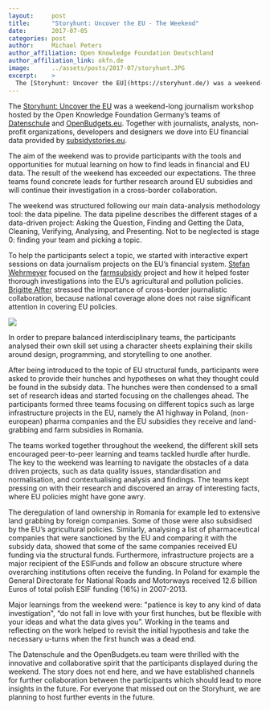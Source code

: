 ```yaml
---
layout:     post
title:      "Storyhunt: Uncover the EU - The Weekend"
date:       2017-07-05
categories: post
author:     Michael Peters
author_affiliation: Open Knowledge Foundation Deutschland
author_affiliation_link: okfn.de
image:      ../assets/posts/2017-07/storyhunt.JPG
excerpt:    >
  The [Storyhunt: Uncover the EU](https://storyhunt.de/) was a weekend-long journalism workshop hosted by the Open Knowledge Foundation Germany’s teams of [Datenschule](https://datenschule.de/) and [OpenBudgets.eu](http://openbudgets.eu/). Together with journalists, analysts, non-profit organizations, developers and designers we dove into EU financial data provided by [subsidystories.eu](http://subsidystories.eu/). 
---
```


The [Storyhunt: Uncover the EU](https://storyhunt.de/) was a weekend-long journalism workshop hosted by the Open Knowledge Foundation Germany’s teams of [Datenschule](https://datenschule.de/) and [OpenBudgets.eu](http://openbudgets.eu/). Together with journalists, analysts, non-profit organizations, developers and designers we dove into EU financial data provided by [subsidystories.eu](http://subsidystories.eu/). 

The aim of the weekend was to provide participants with the tools and opportunities for mutual learning on how to find leads in financial and EU data. The result of the weekend has exceeded our expectations. The three teams found concrete leads for further research around EU subsidies and will continue their investigation in a cross-border collaboration. 

The weekend was structured following our main data-analysis methodology tool: the data pipeline. The data pipeline describes the different stages of a data-driven project: Asking the Question, Finding and Getting the Data, Cleaning, Verifying, Analysing, and Presenting. Not to be neglected is stage 0: finding your team and picking a topic. 

To help the participants select a topic, we started with interactive expert sessions on data journalism projects on the EU’s financial system. [Stefan Wehrmeyer](https://twitter.com/stefanwehrmeyer?lang=en) focused on the [farmsubsidy](http://farmsubsidy.openspending.org/) project and how it helped foster thorough investigations into the EU’s agricultural and pollution policies. [Brigitte Alfter](http://www.alfter.dk/) stressed the importance of cross-border journalistic collaboration, because national coverage alone does not raise significant attention in covering EU policies. 

<img src="({{site.baseurl}}/assets/posts/2017-07/storyhunt.JPG">

In order to prepare balanced interdisciplinary teams, the participants analysed their own skill set using a character sheets explaining their skills around design, programming, and storytelling to one another. 

After being introduced to the topic of EU structural funds, participants were asked to provide their hunches and hypotheses on what they thought could be found in the subsidy data. The hunches were then condensed to a small set of research ideas and started focusing on the challenges ahead. The participants formed three teams focusing on different topics such as large infrastructure projects in the EU, namely the A1 highway in Poland, (non-european) pharma companies and the EU subsidies they receive and land-grabbing and farm subsidies in Romania.  

The teams worked together throughout the weekend, the different skill sets encouraged peer-to-peer learning and teams tackled hurdle after hurdle. The key to the weekend was learning to navigate the obstacles of a data driven projects, such as data quality issues, standardisation and normalisation, and contextualising analysis and findings. The teams kept pressing on with their research and discovered an array of interesting facts, where EU policies might have gone awry. 

The deregulation of land ownership in Romania for example led to extensive land grabbing by foreign companies. Some of those were also subsidised by the EU’s agricultural policies. Similarly, analysing a list of pharmaceutical companies that were sanctioned by the EU and comparing it with the subsidy data, showed that some of the same companies received EU funding via the structural funds. Furthermore, infrastructure projects are a major recipient of the ESIFunds and follow an obscure structure where overarching institutions often receive the funding. In Poland for example the General Directorate for National Roads and Motorways received 12.6 billion Euros of total polish ESIF funding (16%) in 2007-2013. 

Major learnings from the weekend were: "patience is key to any kind of data investigation", “do not fall in love with your first hunches, but be flexible with your ideas and what the data gives you”. Working in the teams and reflecting on the work helped to revisit the initial hypothesis and take the necessary u-turns when the first hunch was a dead end. 

The Datenschule and the OpenBudgets.eu team were thrilled with the innovative and collaborative spirit that the participants displayed during the weekend. The story does not end here, and we have established channels for further collaboration between the participants which should lead to more insights in the future. For everyone that missed out on the Storyhunt, we are planning to host further events in the future.  

